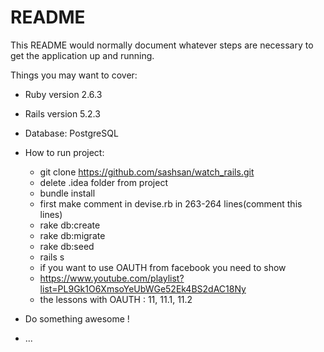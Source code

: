 # README

This README would normally document whatever steps are necessary to get the
application up and running.

Things you may want to cover:

* Ruby version 2.6.3
* Rails version 5.2.3
* Database: PostgreSQL

* How to run project:
	* git clone https://github.com/sashsan/watch_rails.git
	* delete .idea folder from project
	* bundle install
	* first make comment in devise.rb in 263-264 lines(comment this lines)
	* rake db:create
	* rake db:migrate
	* rake db:seed
	* rails s
	* if you want to use OAUTH from facebook you need to show
	* https://www.youtube.com/playlist?list=PL9Gk1O6XmsoYeUbWGe52Ek4BS2dAC18Ny
	* the lessons with OAUTH : 11, 11.1, 11.2

* Do something awesome ! 

* ...

